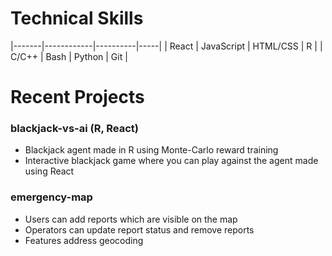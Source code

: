 # Technical Skills
|-------|------------|----------|-----|
| React | JavaScript | HTML/CSS | R   |
| C/C++ | Bash       | Python   | Git |

# Recent Projects
### blackjack-vs-ai (R, React)
- Blackjack agent made in R using Monte-Carlo reward training
- Interactive blackjack game where you can play against the agent made using React

### emergency-map
- Users can add reports which are visible on the map
- Operators can update report status and remove reports
- Features address geocoding